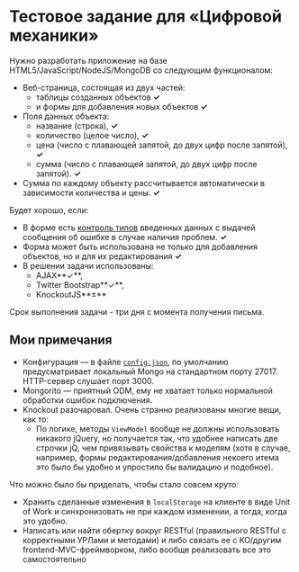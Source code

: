 Тестовое задание для «Цифровой механики»
========================================
Нужно разработать приложение на базе HTML5/JavaScript/NodeJS/MongoDB
со следующим функционалом:

- Веб-страница, состоящая из двух частей: 
	- таблицы созданных объектов **✓**
	- и формы для добавления новых объектов **✓**
- Поля данных объекта:
	- название (строка), **✓**
	- количество (целое число), **✓**
	- цена (число с плавающей запятой, до двух цифр после запятой), **✓**
	- сумма (число с плавающей запятой, до двух цифр после запятой). **✓**
- Сумма по каждому объекту рассчитывается автоматически в зависимости 
количества и цены. **✓**

Будет хорошо, если:

- В форме есть [контроль типов](https://github.com/kix/DI-test/blob/knockout/models.js#L11) введенных данных с выдачей сообщения
об ошибке в случае наличия проблем. **✓**
- Форма может быть использована не только для добавления объектов,
но и для их редактирования **✓**
- В решении задачи использованы:
	- AJAX**✓**, 
	- Twitter Bootstrap**✓**, 
	- KnockoutJS**±**

Срок выполнения задачи - три дня с момента получения письма.

Мои примечания
--------------

- Конфигурация — в файле [```config.json```](https://github.com/kix/DI-test/blob/knockout/config.json), по умолчанию предусматривает локальный Mongo на стандартном порту  27017. HTTP-сервер слушает порт 3000.
- Mongorito — приятный ODM, ему не хватает только нормальной обработки ошибок подключения.
- Knockout разочаровал. Очень странно реализованы многие вещи, как то:
	- По логике, методы ```ViewModel``` вообще не должны использовать никакого jQuery, но получается так, что удобнее написать две строчки jQ, чем привязывать свойства к моделям (хотя в случае, например, формы редактирования/добавления некоего итема это было бы удобно и упростило бы валидацию и подобное).

	
Что можно было бы приделать, чтобы стало совсем круто:

- Хранить сделанные изменения в ```localStorage``` на клиенте в виде Unit of Work и синхронизовать не при каждом изменении, а тогда, когда это удобно.
- Написать или найти обертку вокруг RESTful (правильного RESTful с корректными УРЛами и методами) и либо связать ее с KO/другим frontend-MVC-фреймворком, либо вообще реализовать все это самостоятельно